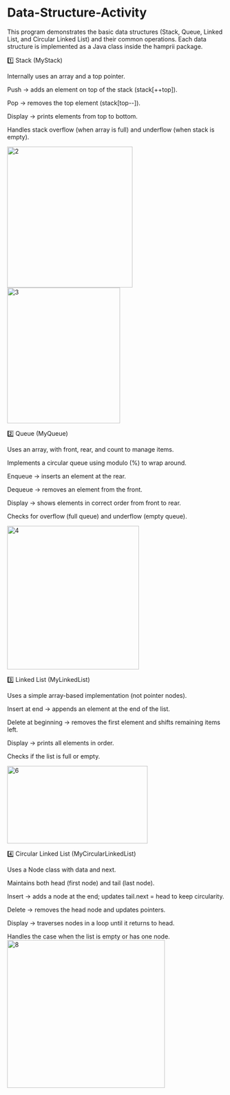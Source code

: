 # Data-Structure-Activity
This program demonstrates the basic data structures (Stack, Queue, Linked List, and Circular Linked List) and their common operations. Each data structure is implemented as a Java class inside the hamprii package.

1️⃣ Stack (MyStack)

Internally uses an array and a top pointer.

Push → adds an element on top of the stack (stack[++top]).

Pop → removes the top element (stack[top--]).

Display → prints elements from top to bottom.

Handles stack overflow (when array is full) and underflow (when stack is empty).

<img width="291" height="327" alt="2" src="https://github.com/user-attachments/assets/0a07fd96-de4c-48fe-9a28-daf8ae0d3bf1" />
<img width="262" height="315" alt="3" src="https://github.com/user-attachments/assets/481af63a-4e69-45c7-af68-d4658c35993c" />



2️⃣ Queue (MyQueue)

Uses an array, with front, rear, and count to manage items.

Implements a circular queue using modulo (%) to wrap around.

Enqueue → inserts an element at the rear.

Dequeue → removes an element from the front.

Display → shows elements in correct order from front to rear.

Checks for overflow (full queue) and underflow (empty queue).

<img width="306" height="333" alt="4" src="https://github.com/user-attachments/assets/63dff7d4-d441-4710-850b-9a3288bd3618" />


3️⃣ Linked List (MyLinkedList)

Uses a simple array-based implementation (not pointer nodes).

Insert at end → appends an element at the end of the list.

Delete at beginning → removes the first element and shifts remaining items left.

Display → prints all elements in order.

Checks if the list is full or empty.

<img width="326" height="180" alt="6" src="https://github.com/user-attachments/assets/e2d2ecc7-ca2e-4fbd-bc97-74f1880292f8" />

4️⃣ Circular Linked List (MyCircularLinkedList)

Uses a Node class with data and next.

Maintains both head (first node) and tail (last node).

Insert → adds a node at the end; updates tail.next = head to keep circularity.

Delete → removes the head node and updates pointers.

Display → traverses nodes in a loop until it returns to head.

Handles the case when the list is empty or has one node.
<img width="366" height="343" alt="8" src="https://github.com/user-attachments/assets/113a74c8-5c9c-46e2-99d8-d2d6c99542d2" />
